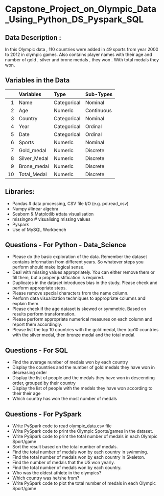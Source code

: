 # Capstone_Project_on_Olympic_Data_Using_Python_DS_Pyspark_SQL

## Data Description :
In this Olympic data , 110 countries were added in 49 sports from year  2000 to 2012 in olympic games.
Also contains player names with their age and number of gold , silver and brone medals , they won . With total medals they won.

## Variables in the Data

| |  Variables  | Type    | Sub-Types   | 
|---:|:-------------|:-----------|:------|
| 1 | Name  | Categorical       |Nominal  | 
| 2 | Age   | Numeric  |Continuous  | 
| 3 | Country  | Categorical    |Nominal   |
| 4 | Year  | Categorical    |Ordinal   | 
| 5 | Date  | Categorical   |Ordinal   | 
| 6 | Sports  | Numeric    |Nominal    | 
| 7 | Gold_medal | Numeric    |Discrete    | 
| 8 | Silver_Medal  | Numeric    |Discrete    | 
| 9 | Brone_medal  | Numeric    |Discrete    | 
| 10 | Total_Medal  | Numeric    |Discrete   |      


## Libraries:
* Pandas # data processing, CSV file I/O (e.g. pd.read_csv)
* Numpy #linear algebra  
* Seaborn & Matplotlib #data visualisation
* missingno  #  visualising missing values
* Pyspark
* Use of MySQL Workbench

## Questions - For Python - Data_Science 
- Please do the basic exploration of the data. Remember the dataset contains information from different years. So whatever steps you perform should make logical sense.
- Deal with missing values appropriately. You can either remove them or fill them, but a proper justification is required.
- Duplicates in the dataset introduces bias in the study. Please check and perform appropriate steps.
- Please remove special characters from the name column.
- Perform data visualization techniques to appropriate columns and explain them.  
- Please check if the age dataset is skewed or symmetric. Based on results perform transformation.
- Please perform appropriate numerical measures on each column and report them accordingly.
- Please list the top 10 countries with the gold medal, then top10 countries with the silver medal, then bronze medal and the total medal.

## Questions - For SQL
-  Find the average number of medals won by each country
- Display the countries and the number of gold medals they have won in decreasing order
- Display the list of people and the medals they have won in descending order, grouped by their country
- Display the list of people with the medals they have won according to their their age
- Which country has won the most number of medals 


## Questions - For PySpark
- Write PySpark code to read olympix_data.csv file
- Write PySpark code to print the Olympic Sports/games in the dataset.
- Write PySpark code to print the total number of medals in  each Olympic Sport/game
- Sort the result based on the total number of medals.
- Find the total number of medals won by each country in swimming.
- Find the total number of medals won by each country in Skeleton.
- Find the number of medals that the US won yearly.
- Find the total number of medals won by each country.
- Who was the oldest athlete in the olympics? 
- Which country was he/she from?
- Write PySpark code to plot the total number of medals in  each Olympic Sport/game


                 
